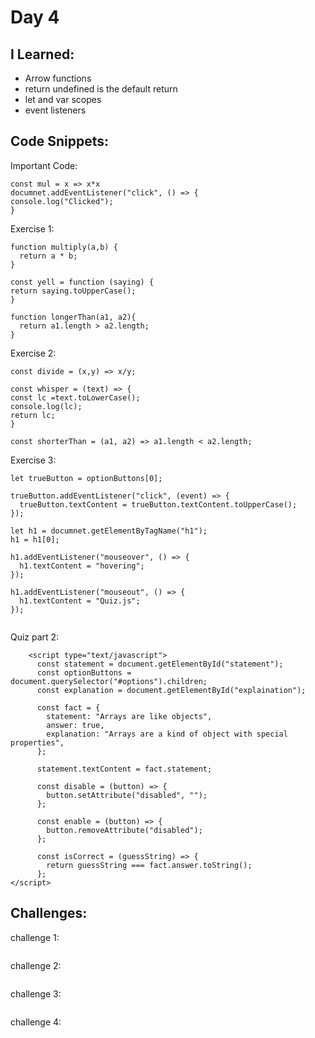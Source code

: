 # Day 4


## I Learned: 

- Arrow functions
- return undefined is the default return
- let and var scopes
- event listeners
  

## Code Snippets:

Important Code: 
```JS
const mul = x => x*x
documnet.addEventListener("click", () => {
console.log("Clicked");
}
```

Exercise 1: 

```JS
function multiply(a,b) {
  return a * b;
}

const yell = function (saying) {
return saying.toUpperCase();
}

function longerThan(a1, a2){
  return a1.length > a2.length;
}

```

Exercise 2: 

```JS
const divide = (x,y) => x/y;

const whisper = (text) => {
const lc =text.toLowerCase();
console.log(lc);
return lc;
}

const shorterThan = (a1, a2) => a1.length < a2.length;
```

Exercise 3: 

```JS
let trueButton = optionButtons[0];

trueButton.addEventListener("click", (event) => {
  trueButton.textContent = trueButton.textContent.toUpperCase();
});

let h1 = documnet.getElementByTagName("h1");
h1 = h1[0];

h1.addEventListener("mouseover", () => {
  h1.textContent = "hovering";
});

h1.addEventListener("mouseout", () => {
  h1.textContent = "Quiz.js";
});


```

Quiz part 2:
```JS
    <script type="text/javascript">
      const statement = document.getElementById("statement");
      const optionButtons = document.querySelector("#options").children;
      const explanation = document.getElementById("explaination");

      const fact = {
        statement: "Arrays are like objects",
        answer: true,
        explanation: "Arrays are a kind of object with special properties",
      };

      statement.textContent = fact.statement;

      const disable = (button) => {
        button.setAttribute("disabled", "");
      };

      const enable = (button) => {
        button.removeAttribute("disabled");
      };

      const isCorrect = (guessString) => {
        return guessString === fact.answer.toString();
      };
</script>
```

## Challenges: 

challenge 1: 

```JS

```



challenge 2: 

```JS

```


challenge 3: 

```JS

```


challenge 4: 

```JS
 
```
